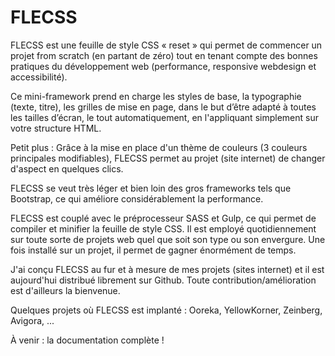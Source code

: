 # FLECSS
FLECSS est une feuille de style CSS « reset » qui permet de commencer un projet from scratch (en partant de zéro) tout en tenant compte des bonnes pratiques du développement web (performance, responsive webdesign et accessibilité).

Ce mini-framework prend en charge les styles de base, la typographie (texte, titre), les grilles de mise en page, dans le but d’être adapté à toutes les tailles d’écran, le tout automatiquement, en l'appliquant simplement sur votre structure HTML.

Petit plus : Grâce à la mise en place d'un thème de couleurs (3 couleurs principales modifiables), FLECSS permet au projet (site internet) de changer d'aspect en quelques clics.

FLECSS se veut très léger et bien loin des gros frameworks tels que Bootstrap, ce qui améliore considérablement la performance.

FLECSS est couplé avec le préprocesseur SASS et Gulp, ce qui permet de compiler et minifier la feuille de style CSS. Il est employé quotidiennement sur toute sorte de projets web quel que soit son type ou son envergure. Une fois installé sur un projet, il permet de gagner énormément de temps.

J'ai conçu FLECSS au fur et à mesure de mes projets (sites internet) et il est aujourd'hui distribué librement sur Github. Toute contribution/amélioration est d'ailleurs la bienvenue.

Quelques projets où FLECSS est implanté : Ooreka, YellowKorner, Zeinberg, Avigora, ...

À venir : la documentation complète !
